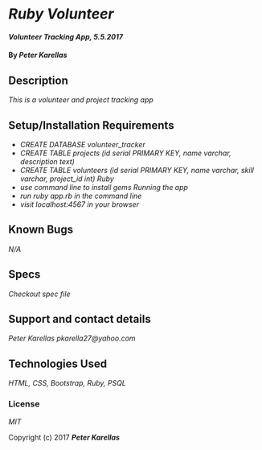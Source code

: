 # _Ruby Volunteer_

#### _Volunteer Tracking App, 5.5.2017_

#### By _**Peter Karellas**_

## Description

_This is a volunteer and project tracking app_

## Setup/Installation Requirements

* _CREATE DATABASE volunteer_tracker_
* _CREATE TABLE projects (id serial PRIMARY KEY, name varchar, description text)_
* _CREATE TABLE volunteers (id serial PRIMARY KEY, name varchar, skill varchar, project_id int)_
_Ruby_
* _use command line to install gems_
_Running the app_
* _run ruby app.rb in the command line_
* _visit localhost:4567 in your browser_

## Known Bugs

_N/A_

## Specs

 _Checkout spec file_

## Support and contact details

_Peter Karellas pkarella27@yahoo.com_

## Technologies Used

_HTML, CSS, Bootstrap, Ruby, PSQL_

### License

*MIT*

Copyright (c) 2017 **_Peter Karellas_**
